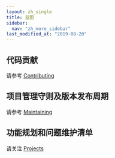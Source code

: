```yaml
---
layout: zh_single
title: 蓝图
sidebar:
  nav: "zh_more_sidebar"
last_modified_at: "2019-08-20"
---
```


## 代码贡献

请参考 [Contributing](https://github.com/edp963/davinci/blob/master/CONTRIBUTING-CH.md)

## 项目管理守则及版本发布周期

请参考 [Maintaining](https://github.com/edp963/davinci/blob/master/MAINTAINING-CH.md)

## 功能规划和问题维护清单

请关注 [Projects](https://github.com/edp963/davinci/projects)
